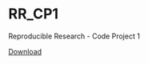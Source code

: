 # RR_CP1

Reproducible Research - Code Project 1

[Download](https://rawgit.com/espaciomore/RR_CP1/master/PersonalMovementAnalysis.html)